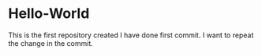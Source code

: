 # Hello-World
This is the first repository created
I have done first commit.
I want to repeat the change in the commit.
